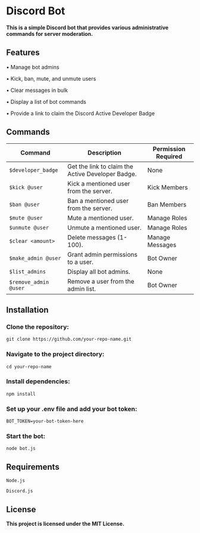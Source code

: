 # Discord Bot

**This is a simple Discord bot that provides various administrative commands for server moderation.**

## Features

• Manage bot admins

• Kick, ban, mute, and unmute users

• Clear messages in bulk

• Display a list of bot commands

• Provide a link to claim the Discord Active Developer Badge

## Commands

|    **Command**    |                **Description**                      | **Permission Required** |
|---------------|-------------------------------------------------|---------------------|
| `$developer_badge` | Get the link to claim the Active Developer Badge. | None         |
| `$kick @user`  | Kick a mentioned user from the server.         | Kick Members        |
| `$ban @user`   | Ban a mentioned user from the server.          | Ban Members         |
| `$mute @user`  | Mute a mentioned user.                         | Manage Roles        |
| `$unmute @user` | Unmute a mentioned user.                      | Manage Roles        |
| `$clear <amount>` | Delete messages (1-100).                    | Manage Messages     |
| `$make_admin @user` | Grant admin permissions to a user.        | Bot Owner           |
| `$list_admins` | Display all bot admins.                        | None                |
| `$remove_admin @user` | Remove a user from the admin list.      | Bot Owner           |


## Installation

### Clone the repository:
```
git clone https://github.com/your-repo-name.git
```
### Navigate to the project directory:
```
cd your-repo-name
```
### Install dependencies:
```
npm install
```
### Set up your .env file and add your bot token:

``BOT_TOKEN=your-bot-token-here``

### Start the bot:
```
node bot.js
```
## Requirements

``Node.js``

``Discord.js``

## License

**This project is licensed under the MIT License.**


